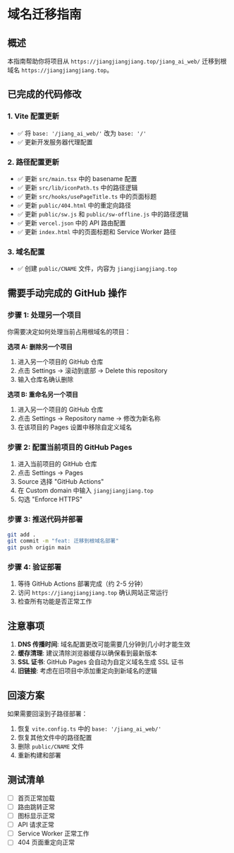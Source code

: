 # 域名迁移指南

## 概述
本指南帮助你将项目从 `https://jiangjiangjiang.top/jiang_ai_web/` 迁移到根域名 `https://jiangjiangjiang.top`。

## 已完成的代码修改

### 1. Vite 配置更新
- ✅ 将 `base: '/jiang_ai_web/'` 改为 `base: '/'`
- ✅ 更新开发服务器代理配置

### 2. 路径配置更新
- ✅ 更新 `src/main.tsx` 中的 basename 配置
- ✅ 更新 `src/lib/iconPath.ts` 中的路径逻辑
- ✅ 更新 `src/hooks/usePageTitle.ts` 中的页面标题
- ✅ 更新 `public/404.html` 中的重定向路径
- ✅ 更新 `public/sw.js` 和 `public/sw-offline.js` 中的路径逻辑
- ✅ 更新 `vercel.json` 中的 API 路由配置
- ✅ 更新 `index.html` 中的页面标题和 Service Worker 路径

### 3. 域名配置
- ✅ 创建 `public/CNAME` 文件，内容为 `jiangjiangjiang.top`

## 需要手动完成的 GitHub 操作

### 步骤 1: 处理另一个项目
你需要决定如何处理当前占用根域名的项目：

**选项 A: 删除另一个项目**
1. 进入另一个项目的 GitHub 仓库
2. 点击 Settings → 滚动到底部 → Delete this repository
3. 输入仓库名确认删除

**选项 B: 重命名另一个项目**
1. 进入另一个项目的 GitHub 仓库
2. 点击 Settings → Repository name → 修改为新名称
3. 在该项目的 Pages 设置中移除自定义域名

### 步骤 2: 配置当前项目的 GitHub Pages
1. 进入当前项目的 GitHub 仓库
2. 点击 Settings → Pages
3. Source 选择 "GitHub Actions"
4. 在 Custom domain 中输入 `jiangjiangjiang.top`
5. 勾选 "Enforce HTTPS"

### 步骤 3: 推送代码并部署
```bash
git add .
git commit -m "feat: 迁移到根域名部署"
git push origin main
```

### 步骤 4: 验证部署
1. 等待 GitHub Actions 部署完成（约 2-5 分钟）
2. 访问 `https://jiangjiangjiang.top` 确认网站正常运行
3. 检查所有功能是否正常工作

## 注意事项

1. **DNS 传播时间**: 域名配置更改可能需要几分钟到几小时才能生效
2. **缓存清理**: 建议清除浏览器缓存以确保看到最新版本
3. **SSL 证书**: GitHub Pages 会自动为自定义域名生成 SSL 证书
4. **旧链接**: 考虑在旧项目中添加重定向到新域名的逻辑

## 回滚方案
如果需要回滚到子路径部署：
1. 恢复 `vite.config.ts` 中的 `base: '/jiang_ai_web/'`
2. 恢复其他文件中的路径配置
3. 删除 `public/CNAME` 文件
4. 重新构建和部署

## 测试清单
- [ ] 首页正常加载
- [ ] 路由跳转正常
- [ ] 图标显示正常
- [ ] API 请求正常
- [ ] Service Worker 正常工作
- [ ] 404 页面重定向正常